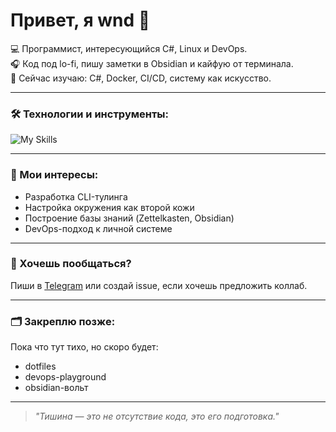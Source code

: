 # Привет, я wnd 👋

💻 Программист, интересующийся C#, Linux и DevOps.  
🎧 Код под lo-fi, пишу заметки в Obsidian и кайфую от терминала.  
🌱 Сейчас изучаю: C#, Docker, CI/CD, систему как искусство.

---

### 🛠️ Технологии и инструменты:
![My Skills](https://skillicons.dev/icons?i=cs,linux,docker,bash,git,vscode,neovim)

---

### 📌 Мои интересы:
- Разработка CLI-тулинга
- Настройка окружения как второй кожи
- Построение базы знаний (Zettelkasten, Obsidian)
- DevOps-подход к личной системе

---

### 🤝 Хочешь пообщаться?
Пиши в [Telegram](https://t.me/wndslayer) или создай issue, если хочешь предложить коллаб.

---

### 🗂️ Закреплю позже:
Пока что тут тихо, но скоро будет:
- dotfiles
- devops-playground
- obsidian-вольт

---

> *"Тишина — это не отсутствие кода, это его подготовка."*
